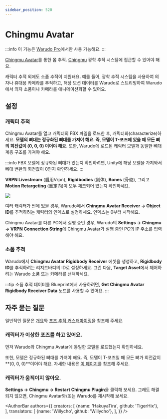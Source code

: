 ```yaml
---
sidebar_position: 520
---
```


# Chingmu Avatar

:::info
이 기능은 [Warudo Pro](../pro)에서만 사용 가능해요.
:::

[Chingmu Avatar](https://www.chingmu.com/software/downloaddetail_7.shtml)를 통한 몸 추적. [Chingmu](https://chingmu.com) 광학 추적 시스템에 접근할 수 있어야 해요.

캐릭터 추적 외에도 소품 추적이 지원돼요. 예를 들어, 광학 추적 시스템을 사용하여 의자나 휴대용 카메라를 추적하고, 해당 모션 데이터를 Warudo로 스트리밍하여 Warudo에서 의자 소품이나 카메라를 애니메이션화할 수 있어요.

## 설정

### 캐릭터 추적

Chingmu Avatar를 열고 캐릭터의 FBX 파일을 로드한 후, 캐릭터화(characterize)하세요. **모델의 뼈대는 정규화된 뼈대를 가져야 해요. 즉, 모델이 T-포즈에 있을 때 모든 뼈의 회전값이 (0, 0, 0) 이어야 해요.** 또한, Warudo에 로드된 캐릭터 모델과 동일한 뼈대 계층 구조를 가져야 해요.

:::info
FBX 모델에 정규화된 뼈대가 있는지 확인하려면, Unity에 해당 모델을 가져와서 뼈대 변환의 회전값이 0인지 확인하세요.
:::

**VRPN Livestream** (启用Vrpn), **Rigidbodies** (刚体), **Bones** (骨骼), 그리고 **Motion Retargeting** (重定向)이 모두 체크되어 있는지 확인하세요.

![](/doc-img/en-chingmu-1.png)

여러 캐릭터가 씬에 있을 경우, Warudo에서 **Chingmu Avatar Receiver → Object ID**를 추적하려는 캐릭터의 인덱스로 설정하세요. 인덱스는 0부터 시작해요.

Chingmu Avatar를 다른 PC에서 실행 중인 경우, Warudo의 **Settings → Chingmu → VRPN Connection String**에 Chingmu Avatar가 실행 중인 PC의 IP 주소를 입력해야 해요.

### 소품 추적

Warudo에서 **Chingmu Avatar Rigidbody Receiver** 에셋을 생성하고, **Rigidbody ID**를 추적하려는 리지드바디의 ID로 설정하세요. 그런 다음, **Target Asset**에서 제어하려는 Warudo 소품 또는 카메라를 선택하세요.

:::tip
소품 추적 데이터를 Blueprint에서 사용하려면, **Get Chingmu Avatar Rigidbody Receiver Data** 노드를 사용할 수 있어요.
:::

## 자주 묻는 질문

일반적인 질문은 [개요](overview#FAQ)와 [포즈 추적 커스터마이징](body-tracking#FAQ)을 참조해 주세요.

### 캐릭터가 이상한 포즈를 하고 있어요.

먼저 Warudo와 Chingmu Avatar에 동일한 모델을 로드했는지 확인하세요.

또한, 모델은 정규화된 뼈대를 가져야 해요. 즉, 모델이 T-포즈일 때 모든 뼈가 회전값이 **(0, 0, 0)**이어야 해요. 자세한 내용은 [이 페이지](../misc/normalizing-model-bones)를 참조해 주세요.

### 캐릭터가 움직이지 않아요.

**Settings → Chingmu → Restart Chingmu Plugin**을 클릭해 보세요. 그래도 해결되지 않으면, Chingmu Avatar와/또는 Warudo를 재시작해 보세요.

<AuthorBar authors={{
  creators: [
    {name: 'HakuyaTira', github: 'TigerHix'},
  ],
  translators: [
    {name: 'Willycho', github: 'Willycho'},
  ],
}} />
